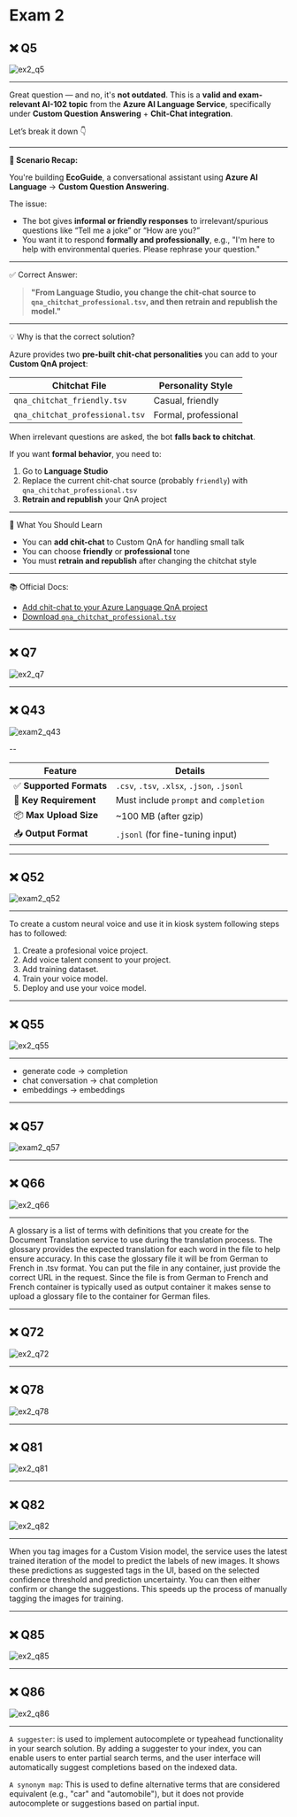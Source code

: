 # Exam 2

## ❌ Q5

![ex2_q5](images/ex2_q5.png)

---

Great question — and no, it's **not outdated**. This is a **valid and exam-relevant AI-102 topic** from the **Azure AI Language Service**, specifically under **Custom Question Answering** + **Chit-Chat integration**.

Let’s break it down 👇

---

**🧠 Scenario Recap:**

You're building **EcoGuide**, a conversational assistant using **Azure AI Language** → **Custom Question Answering**.

The issue:

- The bot gives **informal or friendly responses** to irrelevant/spurious questions like “Tell me a joke” or “How are you?”
- You want it to respond **formally and professionally**, e.g., "I'm here to help with environmental queries. Please rephrase your question."

---

✅ Correct Answer:

> **"From Language Studio, you change the chit-chat source to `qna_chitchat_professional.tsv`, and then retrain and republish the model."**

---

💡 Why is that the correct solution?

Azure provides two **pre-built chit-chat personalities** you can add to your **Custom QnA project**:

| Chitchat File                   | Personality Style    |
| ------------------------------- | -------------------- |
| `qna_chitchat_friendly.tsv`     | Casual, friendly     |
| `qna_chitchat_professional.tsv` | Formal, professional |

When irrelevant questions are asked, the bot **falls back to chitchat**.

If you want **formal behavior**, you need to:

1. Go to **Language Studio**
2. Replace the current chit-chat source (probably `friendly`) with `qna_chitchat_professional.tsv`
3. **Retrain and republish** your QnA project

---

🧠 What You Should Learn

- You can **add chit-chat** to Custom QnA for handling small talk
- You can choose **friendly** or **professional** tone
- You must **retrain and republish** after changing the chitchat style

---

📚 Official Docs:

- [Add chit-chat to your Azure Language QnA project](https://learn.microsoft.com/en-us/azure/ai-services/language-service/question-answering/faq#how-do-i-add-chitchat)
- [Download `qna_chitchat_professional.tsv`](https://github.com/microsoft/BotBuilder-Samples/tree/main/experimental/generation/generation-csharp/qnamaker/docs/chitchat)

---

## ❌ Q7

![ex2_q7](images/ex2_q7.png)

---

## ❌ Q43

![exam2_q43](images/exam2_q43.png)

--

| Feature                  | Details                                    |
| ------------------------ | ------------------------------------------ |
| ✅ **Supported Formats** | `.csv`, `.tsv`, `.xlsx`, `.json`, `.jsonl` |
| 📌 **Key Requirement**   | Must include `prompt` and `completion`     |
| 📦 **Max Upload Size**   | \~100 MB (after gzip)                      |
| 📥 **Output Format**     | `.jsonl` (for fine-tuning input)           |

---

## ❌ Q52

![exam2_q52](images/exam2_q52.png)

---

To create a custom neural voice and use it in kiosk system following steps has to followed:

1. Create a profesional voice project.
2. Add voice talent consent to your project.
3. Add training dataset.
4. Train your voice model.
5. Deploy and use your voice model.

---

## ❌ Q55

![ex2_q55](images/ex2_q55.png)

---

- generate code -> completion
- chat conversation -> chat completion
- embeddings -> embeddings

---

## ❌ Q57

![exam2_q57](images/exam2_q57.png)

---

## ❌ Q66

![ex2_q66](images/ex2_q66.png)

---

A glossary is a list of terms with definitions that you create for the Document Translation service to use during the translation process. The glossary provides the expected translation for each word in the file to help ensure accuracy. In this case the glossary file it will be from German to French in .tsv format. You can put the file in any container, just provide the correct URL in the request. Since the file is from German to French and French container is typically used as output container it makes sense to upload a glossary file to the container for German files.

---

## ❌ Q72

![ex2_q72](images/ex2_q72.png)

---

## ❌ Q78

![ex2_q78](images/ex2_q78.png)

---

## ❌ Q81

![ex2_q81](images/ex2_q81.png)

---

## ❌ Q82

![ex2_q82](images/ex2_q82.png)

---

When you tag images for a Custom Vision model, the service uses the latest trained iteration of the model to predict the labels of new images. It shows these predictions as suggested tags in the UI, based on the selected confidence threshold and prediction uncertainty. You can then either confirm or change the suggestions. This speeds up the process of manually tagging the images for training.

---

## ❌ Q85

![ex2_q85](images/ex2_q85.png)

---

## ❌ Q86

![ex2_q86](images/ex2_q86.png)

---

`A suggester`: is used to implement autocomplete or typeahead functionality in your search solution. By adding a suggester to your index, you can enable users to enter partial search terms, and the user interface will automatically suggest completions based on the indexed data.

`A synonym map`: This is used to define alternative terms that are considered equivalent (e.g., "car" and "automobile"), but it does not provide autocomplete or suggestions based on partial input.
